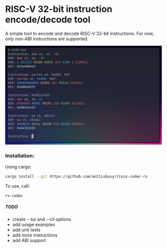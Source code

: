 # RISC-V 32-bit instruction encode/decode tool

A simple tool to encode and decode RISC-V 32-bit instructions. For now, only non-ABI instructions are supported.

![alt text](img/preview.png)

### Installation:
Using cargo:
```sh
cargo install --git https://github.com/ant1isbusy/riscv-codec-rs
```
To use, call:
```sh
rv-codec
```

##### TODO
- create --tui and --cli options
- add usage examples
- add unit tests
- add more instructions
- add ABI support
